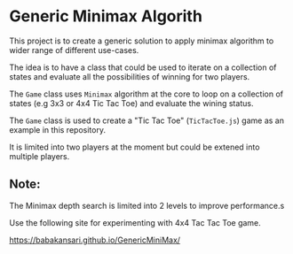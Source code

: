 # Generic Minimax Algorith
This project is to create a generic solution to apply minimax algorithm to wider range of different use-cases.

The idea is to have a class that could be used to iterate on a collection of states and evaluate all the possibilities of winning for two players.

The `Game` class uses `Minimax` algorithm at the core to loop on a collection of states (e.g 3x3 or 4x4 Tic Tac Toe) and evaluate the wining status.

The `Game` class is used to create a "Tic Tac Toe" (`TicTacToe.js`) game as an example in this repository.

It is limited into two players at the moment but could be extened into multiple players.

## Note: 
The Minimax depth search is limited into 2 levels to improve performance.s

Use the following site for experimenting with 4x4 Tac Tac Toe game.

https://babakansari.github.io/GenericMiniMax/
